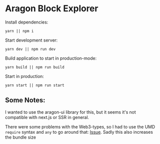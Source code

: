 # Aragon Block Explorer

Install dependencies:

```
yarn || npm i
```

Start development server:

```
yarn dev || npm run dev
```

Build application to start in production-mode:

```
yarn build || npm run build
```

Start in production:

```
yarn start || npm run start
```

## Some Notes:

I wanted to use the aragon-ui library for this, but it seems it's not compatible with next.js or SSR in general.

There were some problems with the Web3-types, so I had to use the UMD `require` syntax and `any` to go around that: [Issue](https://github.com/ethereum/web3.js/issues/1597). Sadly this also increases the bundle size
